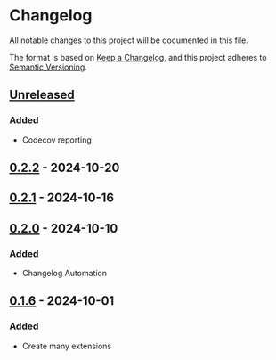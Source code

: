 # Changelog

All notable changes to this project will be documented in this file.

The format is based on [Keep a Changelog](https://keepachangelog.com/en/1.1.0/),
and this project adheres to [Semantic Versioning](https://semver.org/spec/v2.0.0.html).

## [Unreleased]

### Added

- Codecov reporting

## [0.2.2] - 2024-10-20

## [0.2.1] - 2024-10-16

## [0.2.0] - 2024-10-10

### Added

- Changelog Automation

## [0.1.6] - 2024-10-01

### Added

- Create many extensions

[Unreleased]: https://github.com/TJC-Tools/TJC.TimeExtensions/compare/v0.2.2...HEAD

[0.2.2]: https://github.com/TJC-Tools/TJC.TimeExtensions/compare/v0.2.1...v0.2.2

[0.2.1]: https://github.com/TJC-Tools/TJC.TimeExtensions/compare/v0.2.0...v0.2.1

[0.2.0]: https://github.com/TJC-Tools/TJC.TimeExtensions/compare/v0.1.6...v0.2.0

[0.1.6]: https://github.com/TJC-Tools/TJC.TimeExtensions/releases/tag/v0.1.6
